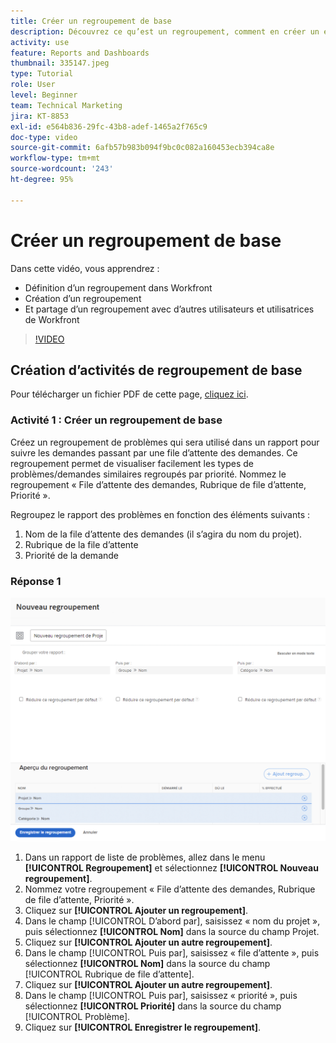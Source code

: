 ```yaml
---
title: Créer un regroupement de base
description: Découvrez ce qu’est un regroupement, comment en créer un et comment en partager un avec d’autres utilisateurs et utilisatrices dans Workfront.
activity: use
feature: Reports and Dashboards
thumbnail: 335147.jpeg
type: Tutorial
role: User
level: Beginner
team: Technical Marketing
jira: KT-8853
exl-id: e564b836-29fc-43b8-adef-1465a2f765c9
doc-type: video
source-git-commit: 6afb57b983b094f9bc0c082a160453ecb394ca8e
workflow-type: tm+mt
source-wordcount: '243'
ht-degree: 95%

---
```


# Créer un regroupement de base

Dans cette vidéo, vous apprendrez :

* Définition d’un regroupement dans Workfront
* Création d’un regroupement
* Et partage d’un regroupement avec d’autres utilisateurs et utilisatrices de Workfront

>[!VIDEO](https://video.tv.adobe.com/v/335147/?quality=12&learn=on)

## Création d’activités de regroupement de base

Pour télécharger un fichier PDF de cette page, [cliquez ici](/help/assets/create-basic-grouping-activities.pdf).

### Activité 1 : Créer un regroupement de base

Créez un regroupement de problèmes qui sera utilisé dans un rapport pour suivre les demandes passant par une file d’attente des demandes. Ce regroupement permet de visualiser facilement les types de problèmes/demandes similaires regroupés par priorité. Nommez le regroupement « File d’attente des demandes, Rubrique de file d’attente, Priorité ».

Regroupez le rapport des problèmes en fonction des éléments suivants :

1. Nom de la file d’attente des demandes (il s’agira du nom du projet).
1. Rubrique de la file d’attente
1. Priorité de la demande

### Réponse 1

![Une image de l’écran de création d’un nouveau regroupement](assets/grouping-exercise.png)

1. Dans un rapport de liste de problèmes, allez dans le menu **[!UICONTROL Regroupement]** et sélectionnez **[!UICONTROL Nouveau regroupement]**.
1. Nommez votre regroupement « File d’attente des demandes, Rubrique de file d’attente, Priorité ».
1. Cliquez sur **[!UICONTROL Ajouter un regroupement]**.
1. Dans le champ [!UICONTROL D’abord par], saisissez « nom du projet », puis sélectionnez **[!UICONTROL Nom]** dans la source du champ Projet.
1. Cliquez sur **[!UICONTROL Ajouter un autre regroupement]**.
1. Dans le champ [!UICONTROL Puis par], saisissez « file d’attente », puis sélectionnez **[!UICONTROL Nom]** dans la source du champ [!UICONTROL Rubrique de file d’attente].
1. Cliquez sur **[!UICONTROL Ajouter un autre regroupement]**.
1. Dans le champ [!UICONTROL Puis par], saisissez « priorité », puis sélectionnez **[!UICONTROL Priorité]** dans la source du champ [!UICONTROL Problème].
1. Cliquez sur **[!UICONTROL Enregistrer le regroupement]**.
